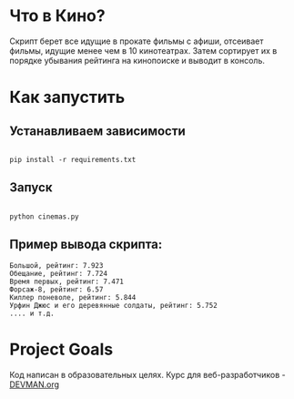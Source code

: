 # Что в Кино?
Скрипт берет все идущие в прокате фильмы с афиши, отсеивает фильмы, идущие менее чем в 10 кинотеатрах.
Затем сортирует их в порядке убывания рейтинга на кинопоиске и выводит в консоль.

# Как запустить

## Устанавливаем зависимости

```#!bash

pip install -r requirements.txt

```
## Запуск

```#!bash

python cinemas.py

```

## Пример вывода скрипта:

```
Большой, рейтинг: 7.923
Обещание, рейтинг: 7.724
Время первых, рейтинг: 7.471
Форсаж-8, рейтинг: 6.57
Киллер поневоле, рейтинг: 5.844
Урфин Джюс и его деревянные солдаты, рейтинг: 5.752
.... и т.д.
```


# Project Goals

Код написан в образовательных целях. Курс для веб-разработчиков - [DEVMAN.org](https://devman.org)
